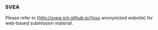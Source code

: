 ### SVEA

Please refer to [http://svea-iclr.github.io/](our anonymized website) for web-based submission material.
